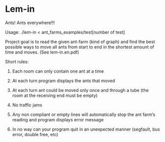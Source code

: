 # Lem-in
Ants! Ants everywhere!!!

Usage: ./lem-in < ant_farms_examples/test[number of test]

Project goal is to read the given ant-farm (kind of graph) and find the best possible ways to move all ants from start to end in the shortest amount of time and moves. (See lem-in.en.pdf)

Short rules:

1. Each room can only contain one ant at a time

2. At each turn program displays the ants that moved

3. At each turn ant could be moved only once and through a tube (the room at the receiving end must be empty)

4. No traffic jams

5. Any non compliant or empty lines will automatically stop the ant farm’s reading and program displays error message

6. In no way can your program quit in an unexpected manner (segfault, bus error, double free, etc)
